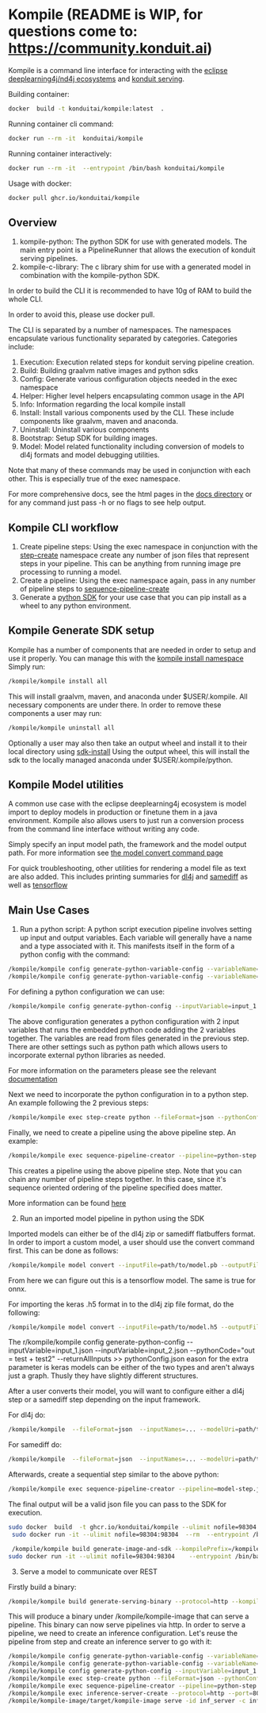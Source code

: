# Kompile (README is WIP, for questions come to: https://community.konduit.ai)

Kompile  is a command line interface for interacting with 
the [eclipse deeplearning4j/nd4j ecosystems](https://github.com/eclipse/deeplearning4j) and [konduit serving](https://github.com/KonduitAI/konduit-serving).


Building container:
```bash
docker  build -t konduitai/kompile:latest  .
```

Running container cli command:
```bash
docker run --rm -it  konduitai/kompile
```

Running container interactively:
```bash
docker run --rm -it  --entrypoint /bin/bash konduitai/kompile
```


Usage with docker:
```bash
docker pull ghcr.io/konduitai/kompile
```

Overview
--------------

1. kompile-python: The python SDK for use with generated models. The main entry point is a PipelineRunner that allows the execution of konduit serving pipelines.
2. kompile-c-library: The c library shim for use with a generated model in combination with the kompile-python SDK.


In order to build the CLI it is recommended to have 10g of RAM to build the whole CLI.

In order to avoid this, please use docker pull.

The CLI is separated by a number of namespaces.
The namespaces encapsulate various functionality
separated by categories. Categories include:

1. Execution: Execution related steps for konduit serving pipeline creation.
2. Build: Building graalvm native images and python sdks
3. Config: Generate various configuration objects needed in the exec namespace
4. Helper: Higher level helpers encapsulating common usage in the API
5. Info: Information regarding the local kompile install
6. Install: Install various components used by the CLI. These include components like graalvm, maven and anaconda.
7. Uninstall: Uninstall various components
8. Bootstrap: Setup SDK for building images.
9. Model: Model related functionality including conversion of models to dl4j formats and model debugging utilities.


Note that many of these commands may be used in conjunction with each other.
This is especially true of the exec namespace.

For more comprehensive docs, see the html pages in the [docs directory](./docs)
or for any command just pass -h or no flags to see help output.


Kompile CLI workflow
-----------------------

1. Create pipeline steps: Using the exec namespace in conjunction with the [step-create](./docs/step-create.html) namespace create any number of json files that represent steps in your pipeline. This can be anything from running image pre processing to running a model.
2. Create a pipeline: Using the exec namespace again, pass in any number of pipeline steps to [sequence-pipeline-create](./docs/sequence-pipeline-creator.html)
3. Generate a [python SDK](./docs/generate-image-and-sdk.html) for your use case that you can pip install as a wheel to any python environment.


Kompile Generate SDK setup
-----------------------------

Kompile has a number of components that are needed in order to setup and use it properly.
You can manage this with the [kompile install namespace](./docs/kompile-install.html)
Simply run:
```bash
/kompile/kompile install all
```
This will install graalvm, maven, and anaconda under $USER/.kompile.
All necessary components are under there.
In order to remove these components a user may run:
```bash
/kompile/kompile uninstall all
```

Optionally a user may also then take an output wheel and install it to their local directory using [sdk-install](./docs/sdk-install.html)
Using the output wheel, this will install the sdk to the locally managed anaconda under $USER/.kompile/python.

Kompile Model utilities
---------------------------
A common use case with the eclipse deeplearning4j ecosystem
is model import to deploy models in production or finetune them in a
java environment. Kompile also allows users to just run a conversion process
from the command line interface without writing any code.

Simply specify an input model path, the framework and the model output path.
For more information see [the model convert command page](./docs/kompile-model-convert.html)

For quick troubleshooting, other utilities for rendering a model file as text are also added.
This includes printing summaries for [dl4j](./docs/kompile-model-dl4j-summary.html) and [samediff](./docs/samediff-summary.html)
as well as [tensorflow](./docs/)


Main Use Cases
--------------

1. Run a python script:
A python script execution pipeline involves setting up
input and output variables. Each variable will generally have a name
and a type associated with it. This manifests itself in the form of a python config with the command:
```bash
/kompile/kompile config generate-python-variable-config --variableName=test --pythonType=numpy.ndarray  --valueType=NDARRAY >> input_1.json
/kompile/kompile config generate-python-variable-config --variableName=test2 --pythonType=numpy.ndarray  --valueType=NDARRAY >> input_2.json
```

For defining a python configuration we can use:
```bash
/kompile/kompile config generate-python-config --inputVariable=input_1.json --inputVariable=input_2.json --pythonCode="out = test + test2" --returnAllInputs >> pythonConfig.json
```
The above configuration generates a python configuration with 2 input variables that runs the embedded python code adding the 2 variables together.
The variables are read from files generated in the previous step.
There are other settings such as python path which allows users to incorporate external python libraries as needed.

For more information on the parameters please see the relevant [documentation](./docs/generate-python-config.html)

Next we need to incorporate the python configuration in to a python step.
An example following the 2 previous steps:
```bash
/kompile/kompile exec step-create python --fileFormat=json --pythonConfig=pythonConfig.json >> python-step.json
```

Finally, we need to create a pipeline using the above pipeline step.
An example:
```bash
/kompile/kompile exec sequence-pipeline-creator --pipeline=python-step.json >> python-pipeline.json
```

This creates a pipeline using the above pipeline step. Note that you can chain any number of pipeline steps together.
In this case, since it's sequence oriented ordering of the pipeline specified does matter.

More information can be found [here](./docs/sequence-pipeline-creator.html)

2. Run an imported model pipeline in python using the SDK

Imported models can either be of the dl4j zip or samediff flatbuffers format.
In order to import a custom model, a user should use the convert command first.
This can be done as follows:

```bash
/kompile/kompile model convert --inputFile=path/to/model.pb --outputFile=path/to/outputmodel.fb
```
From here we can figure out this is a tensorflow model. The same is true for onnx.

For importing the keras .h5 format in to the dl4j zip file format, do the following:
```bash
/kompile/kompile model convert --inputFile=path/to/model.h5 --outputFile=path/to/outputmodel.zip --kerasNetworkType=sequential (or functional)
```
The r/kompile/kompile config generate-python-config --inputVariable=input_1.json --inputVariable=input_2.json --pythonCode="out = test + test2" --returnAllInputs >> pythonConfig.json
eason for the extra parameter is keras models can be either of the two types
and aren't always just a graph. Thusly they have slightly different structures.


After a user converts their model, you will want to configure either a dl4j step or a samediff step
depending on the input framework.

For dl4j do:
```bash
/kompile/kompile  --fileFormat=json  --inputNames=... --modelUri=path/to/model.zip --outputNames=...  >> model-step.json
```
For samediff do:
```bash
/kompile/kompile  --fileFormat=json  --inputNames=... --modelUri=path/to/model.fb --outputNames=...  >> model-step.json
```

Afterwards, create a sequential step similar to the above python:
```bash
/kompile/kompile exec sequence-pipeline-creator --pipeline=model-step.json
```

The final output will be a valid json file you can pass to the SDK for execution.
```bash
sudo docker  build  -t ghcr.io/konduitai/kompile --ulimit nofile=98304:98304   .
 sudo docker run -it --ulimit nofile=98304:98304  --rm  --entrypoint /bin/bash ghcr.io/konduitai/kompile

 /kompile/kompile build generate-image-and-sdk --kompilePrefix=/kompile --nativeImageFilesPath=/kompile/native-image/ --kompileCPath=/kompile/kompile-c-library/ --kompilePythonPath=/kompile/kompile-python --pythonExecutable=/root/.kompile/python/bin/python
sudo docker run -it --ulimit nofile=98304:98304    --entrypoint /bin/bash ghcr.io/konduitai/kompile

```

3. Serve a model to communicate over REST

Firstly build a binary: 
```bash
/kompile/kompile build generate-serving-binary --protocol=http --kompilePrefix=/kompile --nativeImageFilesPath=/kompile/native-image/ --mainClass=ai.konduit.pipelinegenerator.main.ServingMain --pipelineFile=./inference-server.json
```

This will produce a binary under /kompile/kompile-image that can serve a pipeline.
This binary can now serve pipelines via http. In order to serve a pipeline, we need to create an inference configuration.
Let's reuse the pipeline from step  and create an inference server to go with it:
```bash
/kompile/kompile config generate-python-variable-config --variableName=test --pythonType=numpy.ndarray  --valueType=NDARRAY >> input_1.json
/kompile/kompile config generate-python-variable-config --variableName=test2 --pythonType=numpy.ndarray  --valueType=NDARRAY >> input_2.json
/kompile/kompile config generate-python-config --inputVariable=input_1.json --inputVariable=input_2.json --pythonCode="out = test + test2" --returnAllInputs >> pythonConfig.json
/kompile/kompile exec step-create python --fileFormat=json --pythonConfig=pythonConfig.json >> python-step.json
/kompile/kompile exec sequence-pipeline-creator --pipeline=python-step.json >> python-pipeline.json
/kompile/kompile exec inference-server-create --protocol=http --port=8080 --pipeline=python-pipeline.json >> inference-server.json
/kompile/kompile-image/target/kompile-image serve -id inf_server -c inference-server.json
```
```json

```
